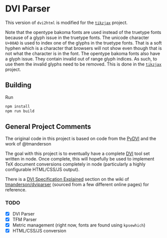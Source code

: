 # DVI Parser

This version of `dvi2html` is modified for the [`tikzjax`](https://github.com/drgrice1/tikzjax) project.

Note that the opentype bakoma fonts are used instead of the truetype fonts because of a glyph issue in the truetype
fonts. The unicode character `U+00AD` is used to index one of the glyphs in the truetype fonts. That is a soft hyphen
which is a character that browsers will not show even though that is not what the character is in the font. The opentype
bakoma fonts also have a glyph issue. They contain invalid out of range glyph indices. As such, to use them the invalid
glyphs need to be removed. This is done in the [`tikzjax`](https://github.com/drgrice1/tikzjax) project.

## Building

Run

```sh
npm install
npm run build
```

## General Project Comments

The original code in this project is based on code from the [PyDVI](https://github.com/FabriceSalvaire/PyDVI) and the
work of @tmanderson

The goal with this project is to eventually have a complete
[DVI](https://en.wikipedia.org/wiki/Device_independent_file_format) tool set written in node. Once complete, this will
hopefully be used to implement TeX document conversions completely in node (particularly a highly configurable
HTML/CSS/JS output).

There is a [DVI Specification Explained](https://github.com/tmanderson/dvi-parser/wiki/DVI-Specification-Explained)
section on the wiki of [tmanderson/dviparser](https://github.com/tmanderson) (sourced from a few different online
pages) for reference.

### TODO

- [x] DVI Parser
- [x] TFM Parser
- [x] Metric management (right now, fonts are found using `kpsewhich`)
- [x] HTML/CSS/JS conversion
